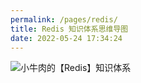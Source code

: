 ```yaml
---
permalink: /pages/redis/
title: Redis 知识体系思维导图
date: 2022-05-24 17:34:24
---
```




![小牛肉的【Redis】知识体系](https://cs-wiki.oss-cn-shanghai.aliyuncs.com/img/20220524173529.svg)